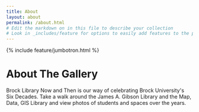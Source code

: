 ```yaml
---
title: About
layout: about
permalink: /about.html
# Edit the markdown on in this file to describe your collection
# Look in _includes/feature for options to easily add features to the page
---
```


{% include feature/jumbotron.html %}


# About The Gallery
Brock Library Now and Then is our way of celebrating Brock University's Six Decades. Take a walk around the James A. Gibson Library and the Map, Data, GIS Library and view photos of students and spaces over the years.
